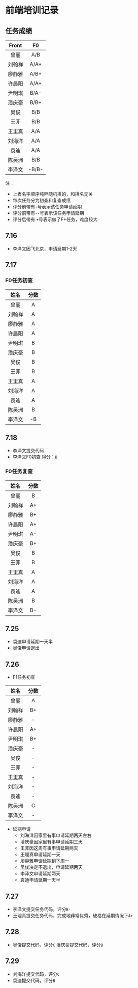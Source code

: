 # 前端培训记录

## 任务成绩
| Front | F0 |
|:-----:|:-----:|
| 曾丽 | A/B |
| 刘翰祥 | A/A+ |
| 廖静雅 | A/B+ |
| 许晨阳 | A/A+ |
| 尹明琪 | B/A- |
| 潘庆豪 | B/B+ |
| 吴俊 | B/B |
| 王菲 | B/B |
| 王里真 | A/A |
| 刘海洋 | A/A |
| 袁迪 | A/A |
| 陈吴洲 | B/B |
| 李泽文 | -B/B- |

注：
- 上表名字顺序纯粹随机排的，和排名无关
- 每次任务分为初查和复查成绩
- 评分前带有`-`号表示该任务申请延期
- 评分前带有`--`号表示该任务申请延期
- 评分后带有 `+`号表示做了F+任务，难度较大

## 7.16
- 李泽文因飞北京，申请延期1-2天

## 7.17
### F0任务初查
| 姓名 | 分数 |
|:-----:|:-----:|
| 曾丽 | A |
| 刘翰祥 | A |
| 廖静雅 | A |
| 许晨阳 | A |
| 尹明琪 | B |
| 潘庆豪 | B |
| 吴俊 | B |
| 王菲 | B |
| 王里真 | A |
| 刘海洋 | A |
| 袁迪 | A |
| 陈吴洲 | B |
| 李泽文 | -B |

## 7.18
- 李泽文提交代码
- 李泽文F0初查 得分：`B`

### F0任务复查
| 姓名 | 分数 |
|:-----:|:-----:|
| 曾丽 | B |
| 刘翰祥 | A+ |
| 廖静雅 | B+ |
| 许晨阳 | A+ |
| 尹明琪 | A- |
| 潘庆豪 | B+ |
| 吴俊 | B |
| 王菲 | B |
| 王里真 | A |
| 刘海洋 | A |
| 袁迪 | A |
| 陈吴洲 | B |
| 李泽文 | B- |

## 7.25
- 袁迪申请延期一天半
- 吴俊申请退出

## 7.26
- F1任务初查

| 姓名 | 分数 |
|:-----:|:-----:|
| 曾丽 | A |
| 刘翰祥 | B+ |
| 廖静雅 | - |
| 许晨阳 | A+ |
| 尹明琪 | B+ |
| 潘庆豪 | - |
| 吴俊 | - |
| 王菲 | - |
| 王里真 | - |
| 刘海洋 | - |
| 袁迪 | - |
| 陈吴洲 | C |
| 李泽文 | - |

- 延期申请
  - 刘海洋因家里有事申请延期两天左右
  - 潘庆豪因家里有事申请延期三天
  - 王菲因这周有事申请延期两天
  - 王理真申请延期一天
  - 廖静雅申请延期到下周一
  - 吴俊决定不退出，申请延期两天
  - 李泽文申请延期两天
  - 袁迪申请延期一天半

## 7.27
- 李泽文提交任务代码，评分`B-`
- 王理真提交任务代码，完成地非常优秀，破格在延期情况下`A+`

## 7.28
- 吴俊提交代码，评分`C`
  潘庆豪提交代码，评分`B`

## 7.29
- 刘海洋提交代码，评分`C`
- 袁迪提交代码，评分`B`
